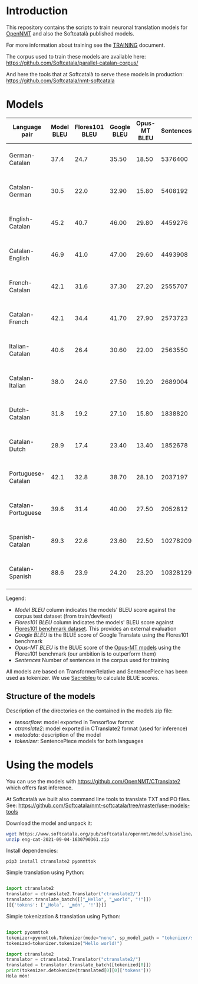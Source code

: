 # Introduction

This repository contains the scripts to train neuronal translation models for [OpenNMT](https://opennmt.net/) and also the Softcatalà published models.

For more information about training see the [TRAINING](TRAINING.md) document.

The corpus used to train these models are available here: https://github.com/Softcatala/parallel-catalan-corpus/

And here the tools that at Softcatalà to serve these models in production: https://github.com/Softcatala/nmt-softcatala

# Models

Language pair | Model BLEU | Flores101 BLEU | Google BLEU | Opus-MT BLEU | Sentences | Download model
|---|---|---|---|---|---|---
|German-Catalan | 37.4 |24.7 |35.50 |18.50| 5376400 | [deu-cat-2021-10-23.zip](https://www.softcatala.org/pub/softcatala/opennmt/models/2021-10-27/deu-cat-2021-10-23.zip)
|Catalan-German | 30.5 |22.0 |32.90 |15.80| 5408192 | [cat-deu-2021-10-27.zip](https://www.softcatala.org/pub/softcatala/opennmt/models/2021-10-27/cat-deu-2021-10-27.zip)
|English-Catalan | 45.2 |40.7 |46.00 |29.80| 4459276 | [eng-cat-2021-10-23.zip](https://www.softcatala.org/pub/softcatala/opennmt/models/2021-10-27/eng-cat-2021-10-23.zip)
|Catalan-English | 46.9 |41.0 |47.00 |29.60| 4493908 | [cat-eng-2021-10-24.zip](https://www.softcatala.org/pub/softcatala/opennmt/models/2021-10-27/cat-eng-2021-10-24.zip)
|French-Catalan | 42.1 |31.6 |37.30 |27.20| 2555707 | [fra-cat-2021-10-25.zip](https://www.softcatala.org/pub/softcatala/opennmt/models/2021-10-27/fra-cat-2021-10-25.zip)
|Catalan-French | 42.1 |34.4 |41.70 |27.90| 2573723 | [cat-fra-2021-10-27.zip](https://www.softcatala.org/pub/softcatala/opennmt/models/2021-10-27/cat-fra-2021-10-27.zip)
|Italian-Catalan | 40.6 |26.4 |30.60 |22.00| 2563550 | [ita-cat-2021-10-25.zip](https://www.softcatala.org/pub/softcatala/opennmt/models/2021-10-27/ita-cat-2021-10-25.zip)
|Catalan-Italian | 38.0 |24.0 |27.50 |19.20| 2689004 | [cat-ita-2021-10-26.zip](https://www.softcatala.org/pub/softcatala/opennmt/models/2021-10-27/cat-ita-2021-10-26.zip)
|Dutch-Catalan | 31.8 |19.2 |27.10 |15.80| 1838820 | [nld-cat-2021-10-24.zip](https://www.softcatala.org/pub/softcatala/opennmt/models/2021-10-27/nld-cat-2021-10-24.zip)
|Catalan-Dutch | 28.9 |17.4 |23.40 |13.40| 1852678 | [cat-nld-2021-10-28.zip](https://www.softcatala.org/pub/softcatala/opennmt/models/2021-10-27/cat-nld-2021-10-28.zip)
|Portuguese-Catalan | 42.1 |32.8 |38.70 |28.10| 2037197 | [por-cat-2021-10-26.zip](https://www.softcatala.org/pub/softcatala/opennmt/models/2021-10-27/por-cat-2021-10-26.zip)
|Catalan-Portuguese | 39.6 |31.4 |40.00 |27.50| 2052812 | [cat-por-2021-10-27.zip](https://www.softcatala.org/pub/softcatala/opennmt/models/2021-10-27/cat-por-2021-10-27.zip)
|Spanish-Catalan | 89.3 |22.6 |23.60 |22.50| 10278209 | [spa-cat-2021-10-28.zip](https://www.softcatala.org/pub/softcatala/opennmt/models/2021-10-27/spa-cat-2021-10-28.zip)
|Catalan-Spanish | 88.6 |23.9 |24.20 |23.20| 10328129 | [cat-spa-2021-10-29.zip](https://www.softcatala.org/pub/softcatala/opennmt/models/2021-10-27/cat-spa-2021-10-29.zip)

Legend:
* *Model BLEU* column indicates the models' BLEU score against the corpus test dataset (from train/dev/test)
* *Flores101 BLEU* column indicates the models' BLEU score against [Flores101 benchmark dataset](https://github.com/facebookresearch/flores). This provides an external evaluation
* *Google BLEU* is the BLUE score of Google Translate using the Flores101 benchmark
* *Opus-MT BLEU* is the BLUE score of the [Opus-MT models](https://github.com/Helsinki-NLP/Opus-MT) using the Flores101 benchmark (our ambition is to outperform them)
* *Sentences* Number of sentences in the corpus used for training

All models are based on TransformerRelative and SentencePiece has been used as tokenizer. We use [Sacrebleu](https://github.com/mjpost/sacrebleu) to calculate BLUE scores.


## Structure of the models

Description of the directories on the contained in the models zip file:

* *tensorflow*: model exported in Tensorflow format
* *ctranslate2*: model exported in CTranslate2 format (used for inference)
* *metadata*: description of the model
* *tokenizer*: SentencePiece models for both languages

# Using the models

You can use the models with https://github.com/OpenNMT/CTranslate2 which offers fast inference.

At Softcatalà we built also command line tools to translate TXT and PO files. See: https://github.com/Softcatala/nmt-softcatala/tree/master/use-models-tools


Download the model and unpack it:

```bash
wget https://www.softcatala.org/pub/softcatala/opennmt/models/baseline/eng-cat-2021-09-04-1630790361.zip
unzip eng-cat-2021-09-04-1630790361.zip
```

Install dependencies:

```pip3 install ctranslate2 pyonmttok```

Simple translation using Python:

```python

import ctranslate2
translator = ctranslate2.Translator("ctranslate2/")
translator.translate_batch([["▁Hello", "▁world", "!"]])
[[{'tokens': ['▁Hola', '▁món', '!']}]]

```

Simple tokenization & translation using Python:


```python

import pyonmttok
tokenizer=pyonmttok.Tokenizer(mode="none", sp_model_path = "tokenizer/sp_m.model")
tokenized=tokenizer.tokenize("Hello world!")

import ctranslate2
translator = ctranslate2.Translator("ctranslate2/")
translated = translator.translate_batch([tokenized[0]])
print(tokenizer.detokenize(translated[0][0]['tokens']))
Hola món!
```
